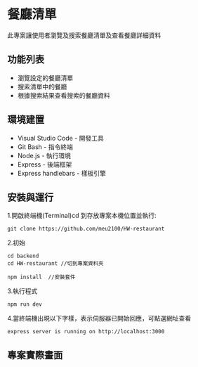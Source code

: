 # 餐廳清單
此專案讓使用者瀏覽及搜索餐廳清單及查看餐廳詳細資料

## 功能列表
- 瀏覽設定的餐廳清單
- 搜索清單中的餐廳
- 根據搜索結果查看搜索的餐廳資料

## 環境建置
- Visual Studio Code - 開發工具
- Git Bash - 指令終端
- Node.js - 執行環境
- Express - 後端框架
- Express handlebars - 樣板引擎

## 安裝與運行

1.開啟終端機(Terminal)cd 到存放專案本機位置並執行:

```
git clone https://github.com/meu2100/HW-restaurant
```
2.初始
```
cd backend
cd HW-restaurant //切到專案資料夾
```
```
npm install  //安裝套件
```
3.執行程式
```
npm run dev
```
4.當終端機出現以下字樣，表示伺服器已開始回應，可點選網址查看
```
express server is running on http://localhost:3000
```

## 專案實際畫面
